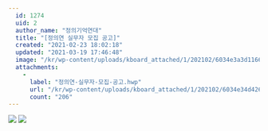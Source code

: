 ```yaml
---
  id: 1274
  uid: 2
  author_name: "정의기억연대"
  title: "[정의연 실무자 모집 공고]"
  created: "2021-02-23 18:02:18"
  updated: "2021-03-19 17:46:48"
  image: "/kr/wp-content/uploads/kboard_attached/1/202102/6034e3a3d11664952926.jpg"
  attachments: 
    - 
      label: "정의연-실무자-모집-공고.hwp"
      url: "/kr/wp-content/uploads/kboard_attached/1/202102/6034e34d426de4908116.hwp"
      count: "206"
---
```

![](/kr/wp-content/uploads/kboard_attached/1/202102/6034e3a3d11664952926.jpg)
![](/kr/wp-content/uploads/kboard_attached/1/202102/6034d353b0b1d2041066.jpg)